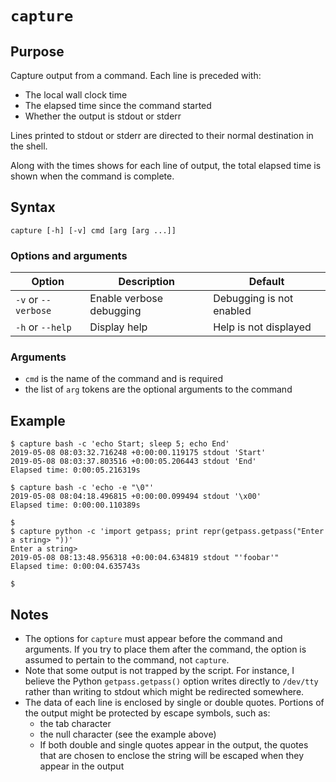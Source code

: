 # `capture`

## Purpose
Capture output from a command.  Each line is preceded with:

  - The local wall clock time
  - The elapsed time since the command started
  - Whether the output is stdout or stderr

Lines printed to stdout or stderr are directed to their normal destination in the shell.

Along with the times shows for each line of output, the total elapsed time is shown when the command is complete.

## Syntax
```
capture [-h] [-v] cmd [arg [arg ...]]

```

### Options and arguments
| Option | Description | Default |
| ------ | ----------- | ------- |
|  `-v` or `--verbose`  | Enable verbose debugging | Debugging is not enabled |
|  `-h` or `--help`  | Display help | Help is not displayed |

### Arguments

- `cmd` is the name of the command and is required
- the list of `arg` tokens are the optional arguments to the command

## Example

```
$ capture bash -c 'echo Start; sleep 5; echo End'
2019-05-08 08:03:32.716248 +0:00:00.119175 stdout 'Start'
2019-05-08 08:03:37.803516 +0:00:05.206443 stdout 'End'
Elapsed time: 0:00:05.216319s

$ capture bash -c 'echo -e "\0"'
2019-05-08 08:04:18.496815 +0:00:00.099494 stdout '\x00'
Elapsed time: 0:00:00.110389s

$
$ capture python -c 'import getpass; print repr(getpass.getpass("Enter a string> "))'
Enter a string>
2019-05-08 08:13:48.956318 +0:00:04.634819 stdout "'foobar'"
Elapsed time: 0:00:04.635743s

$
```

## Notes

- The options for `capture` must appear before the command and arguments.  If you try to place them after the command, the option is assumed to pertain to the command, not `capture`.
- Note that some output is not trapped by the script.  For instance, I believe the Python `getpass.getpass()` option writes directly to `/dev/tty` rather than writing to stdout which might be redirected somewhere.
- The data of each line is enclosed by single or double quotes. Portions of the output might be protected by escape symbols, such as:
    - the tab character
    - the null character (see the example above)
    - If both double and single quotes appear in the output, the quotes that are chosen to enclose the string will be escaped when they appear in the output
